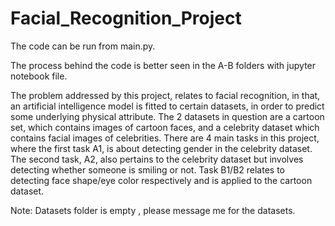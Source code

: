 # Facial_Recognition_Project

The code can be run from main.py.

The process behind the code is better seen in the A-B folders with jupyter notebook file.

The problem addressed by this project, relates to facial recognition, in that, an artificial
intelligence model is fitted to certain datasets, in order to predict some underlying physical attribute.
The 2 datasets in question are a cartoon set, which contains images of cartoon faces, and a celebrity
dataset which contains facial images of celebrities. There are 4 main tasks in this project, where the first
task A1, is about detecting gender in the celebrity dataset. The second task, A2, also pertains to the
celebrity dataset but involves detecting whether someone is smiling or not. Task B1/B2 relates to
detecting face shape/eye color respectively and is applied to the cartoon dataset.

Note: Datasets folder is empty , please message me for the datasets.



